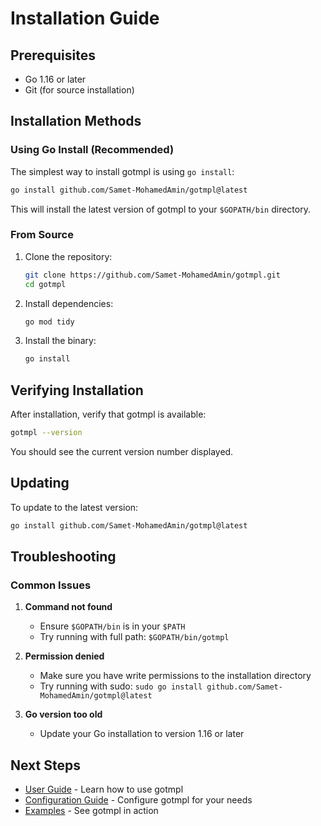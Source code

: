 # Installation Guide

## Prerequisites

- Go 1.16 or later
- Git (for source installation)

## Installation Methods

### Using Go Install (Recommended)

The simplest way to install gotmpl is using `go install`:

```bash
go install github.com/Samet-MohamedAmin/gotmpl@latest
```

This will install the latest version of gotmpl to your `$GOPATH/bin` directory.

### From Source

1. Clone the repository:
   ```bash
   git clone https://github.com/Samet-MohamedAmin/gotmpl.git
   cd gotmpl
   ```

2. Install dependencies:
   ```bash
   go mod tidy
   ```

3. Install the binary:
   ```bash
   go install
   ```

## Verifying Installation

After installation, verify that gotmpl is available:

```bash
gotmpl --version
```

You should see the current version number displayed.

## Updating

To update to the latest version:

```bash
go install github.com/Samet-MohamedAmin/gotmpl@latest
```

## Troubleshooting

### Common Issues

1. **Command not found**
   - Ensure `$GOPATH/bin` is in your `$PATH`
   - Try running with full path: `$GOPATH/bin/gotmpl`

2. **Permission denied**
   - Make sure you have write permissions to the installation directory
   - Try running with sudo: `sudo go install github.com/Samet-MohamedAmin/gotmpl@latest`

3. **Go version too old**
   - Update your Go installation to version 1.16 or later

## Next Steps

- [User Guide](user-guide.md) - Learn how to use gotmpl
- [Configuration Guide](configuration.md) - Configure gotmpl for your needs
- [Examples](examples.md) - See gotmpl in action 